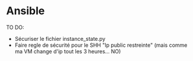 # Ansible

TO DO:
- Sécuriser le fichier instance_state.py
- Faire regle de sécurité pour le SHH "Ip public restreinte" (mais comme ma VM change d'ip tout les 3 heures... NO)